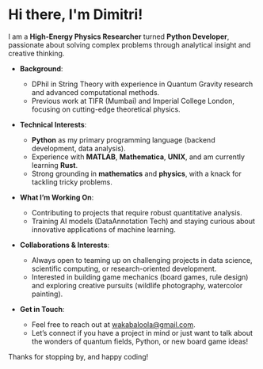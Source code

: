 # Hi there, I'm Dimitri! 

I am a **High-Energy Physics Researcher** turned **Python Developer**, passionate about solving complex problems through analytical insight and creative thinking. 

- **Background**:  
  - DPhil in String Theory with experience in Quantum Gravity research and advanced computational methods.  
  - Previous work at TIFR (Mumbai) and Imperial College London, focusing on cutting-edge theoretical physics.  

- **Technical Interests**:  
  - **Python** as my primary programming language (backend development, data analysis).  
  - Experience with **MATLAB**, **Mathematica**, **UNIX**, and am currently learning **Rust**.  
  - Strong grounding in **mathematics** and **physics**, with a knack for tackling tricky problems.  

- **What I’m Working On**:  
  - Contributing to projects that require robust quantitative analysis.  
  - Training AI models (DataAnnotation Tech) and staying curious about innovative applications of machine learning.  

- **Collaborations & Interests**:  
  - Always open to teaming up on challenging projects in data science, scientific computing, or research-oriented development.  
  - Interested in building game mechanics (board games, rule design) and exploring creative pursuits (wildlife photography, watercolor painting).  

- **Get in Touch**:  
  - Feel free to reach out at [wakabaloola@gmail.com](mailto:wakabaloola@gmail.com).  
  - Let’s connect if you have a project in mind or just want to talk about the wonders of quantum fields, Python, or new board game ideas!

Thanks for stopping by, and happy coding!

<!---
wakabaloola/wakabaloola is a ✨ special ✨ repository because its `README.md` (this file) appears on your GitHub profile.
You can click the Preview link to take a look at your changes.
--->
